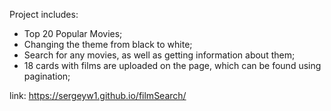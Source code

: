 Project includes:
- Top 20 Popular Movies;
- Changing the theme from black to white;
- Search for any movies, as well as getting information about them;
- 18 cards with films are uploaded on the page, which can be found using pagination;

link: https://sergeyw1.github.io/filmSearch/